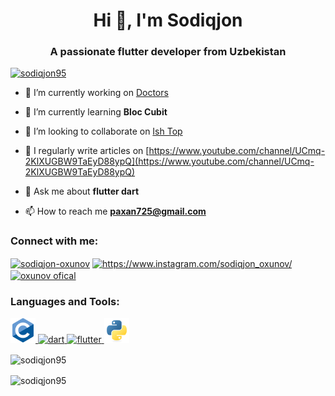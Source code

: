 <h1 align="center">Hi 👋, I'm Sodiqjon</h1>
<h3 align="center">A passionate flutter developer from Uzbekistan</h3>

<p align="left"> <a href="https://github.com/ryo-ma/github-profile-trophy"><img src="https://github-profile-trophy.vercel.app/?username=sodiqjon95" alt="sodiqjon95" /></a> </p>

- 🔭 I’m currently working on [Doctors](https://github.com/Sodiqjon95/my_doctors)

- 🌱 I’m currently learning **Bloc Cubit**

- 👯 I’m looking to collaborate on [Ish Top](https://github.com/Abdusamad98/ish_top)

- 📝 I regularly write articles on [https://www.youtube.com/channel/UCmq-2KlXUGBW9TaEyD88ypQ](https://www.youtube.com/channel/UCmq-2KlXUGBW9TaEyD88ypQ)

- 💬 Ask me about **flutter dart**

- 📫 How to reach me **paxan725@gmail.com**

<h3 align="left">Connect with me:</h3>
<p align="left">
<a href="https://linkedin.com/in/sodiqjon-oxunov" target="blank"><img align="center" src="https://raw.githubusercontent.com/rahuldkjain/github-profile-readme-generator/master/src/images/icons/Social/linked-in-alt.svg" alt="sodiqjon-oxunov" height="30" width="40" /></a>
<a href="https://instagram.com/https://www.instagram.com/sodiqjon_oxunov/" target="blank"><img align="center" src="https://raw.githubusercontent.com/rahuldkjain/github-profile-readme-generator/master/src/images/icons/Social/instagram.svg" alt="https://www.instagram.com/sodiqjon_oxunov/" height="30" width="40" /></a>
<a href="https://www.youtube.com/c/oxunov ofical" target="blank"><img align="center" src="https://raw.githubusercontent.com/rahuldkjain/github-profile-readme-generator/master/src/images/icons/Social/youtube.svg" alt="oxunov ofical" height="30" width="40" /></a>
</p>

<h3 align="left">Languages and Tools:</h3>
<p align="left"> <a href="https://www.cprogramming.com/" target="_blank" rel="noreferrer"> <img src="https://raw.githubusercontent.com/devicons/devicon/master/icons/c/c-original.svg" alt="c" width="40" height="40"/> </a> <a href="https://dart.dev" target="_blank" rel="noreferrer"> <img src="https://www.vectorlogo.zone/logos/dartlang/dartlang-icon.svg" alt="dart" width="40" height="40"/> </a> <a href="https://flutter.dev" target="_blank" rel="noreferrer"> <img src="https://www.vectorlogo.zone/logos/flutterio/flutterio-icon.svg" alt="flutter" width="40" height="40"/> </a> <a href="https://www.python.org" target="_blank" rel="noreferrer"> <img src="https://raw.githubusercontent.com/devicons/devicon/master/icons/python/python-original.svg" alt="python" width="40" height="40"/> </a> </p>

<p><img align="center" src="https://github-readme-stats.vercel.app/api/top-langs?username=sodiqjon95&show_icons=true&locale=en&layout=compact" alt="sodiqjon95" /></p>

<p><img align="center" src="https://github-readme-streak-stats.herokuapp.com/?user=sodiqjon95&" alt="sodiqjon95" /></p>
